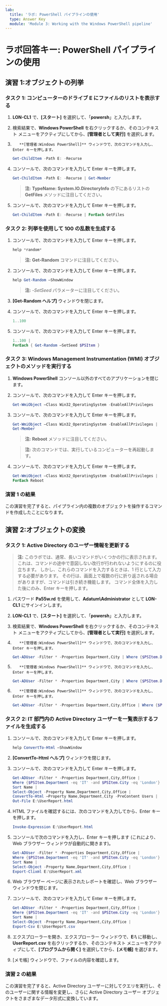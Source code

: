 ```yaml
---
lab:
  title: 'ラボ: PowerShell パイプラインの使用'
  type: Answer Key
  module: 'Module 3: Working with the Windows PowerShell pipeline'
---
```


# ラボ回答キー: PowerShell パイプラインの使用

## 演習 1:オブジェクトの列挙

### タスク 1: コンピューターのドライブ E にファイルのリストを表示する

1. **LON-CL1** で、**[スタート]** を選択して、「**powersh**」と入力します。
1. 検索結果で、**Windows PowerShell** を右クリックするか、そのコンテキスト メニューをアクティブにしてから、**[管理者として実行]** を選択します。
1. 
          **[管理者:Windows PowerShell]** ウィンドウで、次のコマンドを入力し、Enter キーを押します。

   ```powershell
   Get-ChildItem -Path E: -Recurse
   ```

1. コンソールで、次のコマンドを入力して Enter キーを押します。

   ```powershell
   Get-ChildItem -Path E: -Recurse | Get-Member 
   ```

   > **注:** **TypeName: System.IO.DirectoryInfo** の下にあるリストの **GetFiles** メソッドに注目してください。

1. コンソールで、次のコマンドを入力して Enter キーを押します。

   ```powershell
   Get-ChildItem -Path E: -Recurse | ForEach GetFiles
   ```

### タスク 2: 列挙を使用して 100 の乱数を生成する

1. コンソールで、次のコマンドを入力して Enter キーを押します。

   ```powershell
   help *random* 
   ```

   > **注:** **Get-Random** コマンドに注目してください。

1. コンソールで、次のコマンドを入力して Enter キーを押します。

   ```powershell
   help Get-Random –ShowWindow 
   ```

   > **注:** *-SetSeed* パラメーターに注目してください。

1. **[Get-Random ヘルプ]** ウィンドウを閉じます。  
1. コンソールで、次のコマンドを入力して Enter キーを押します。

   ```powershell
   1..100 
   ```

1. コンソールで、次のコマンドを入力して Enter キーを押します。

   ```powershell
   1..100 | 
   ForEach { Get-Random –SetSeed $PSItem }
   ```

### タスク 3: Windows Management Instrumentation (WMI) オブジェクトのメソッドを実行する

1. **Windows PowerShell** コンソール以外のすべてのアプリケーションを閉じます。
1. コンソールで、次のコマンドを入力して Enter キーを押します。

   ```powershell
   Get-WmiObject –Class Win32_OperatingSystem -EnableAllPrivileges
   ```

1. コンソールで、次のコマンドを入力して Enter キーを押します。

   ```powershell
   Get-WmiObject –Class Win32_OperatingSystem -EnableAllPrivileges | 
   Get-Member
   ```

   > **注:** **Reboot** メソッドに注目してください。

   > **注:** 次のコマンドでは、実行しているコンピューターを再起動します。

1. コンソールで、次のコマンドを入力して Enter キーを押します。

   ```powershell
   Get-WmiObject –Class Win32_OperatingSystem -EnableAllPrivileges | 
   ForEach Reboot
   ```

### 演習 1 の結果

この演習を完了すると、パイプライン内の複数のオブジェクトを操作するコマンドを作成したことになります。

## 演習 2:オブジェクトの変換

### タスク 1: Active Directory のユーザー情報を更新する

> **注:** このラボでは、通常、長いコマンドがいくつかの行に表示されます。 これは、コマンドの途中で意図しない改行が行われないようにするのに役立ちます。 しかし、これらのコマンドを入力するときは、1 行として入力する必要があります。 その行は、画面上で複数の行に折り返される場合がありますが、コマンドは引き続き機能します。 コマンド全体を入力した後にのみ、Enter キーを押します。

1. パスワード **Pa55w.rd** を使用して、**Adatum\\Administrator** として **LON-CL1** にサインインします。
1. **LON-CL1** で、**[スタート]** を選択して、「**powersh**」と入力します。
1. 検索結果で、**Windows PowerShell** を右クリックするか、そのコンテキスト メニューをアクティブにしてから、**[管理者として実行]** を選択します。
1. 
          **[管理者:Windows PowerShell]** ウィンドウで、次のコマンドを入力し、Enter キーを押します。

   ```powershell
   Get-ADUser -Filter * -Properties Department,City | Where {$PSItem.Department -eq ‘IT’ -and $PSItem.City -eq ‘London’} | Select-Object -Property Name,Department,City| Sort Name
   ```

1. 
          **[管理者:Windows PowerShell]** ウィンドウで、次のコマンドを入力し、Enter キーを押します。

   ```powershell
   Get-ADUser -Filter * -Properties Department,City | Where {$PSItem.Department -eq ‘IT’ -and $PSItem.City -eq ‘London’} | Set-ADUser -Office ‘LON-A/1000’
   ```

1. 
          **[管理者:Windows PowerShell]** ウィンドウで、次のコマンドを入力し、Enter キーを押します。

   ```powershell
   Get-ADUser -Filter * -Properties Department,City,Office | Where {$PSItem.Department -eq ‘IT’ -and $PSItem.City -eq ‘London’} | Select-Object -Property Name,Department,City,Office | Sort Name
   ```

### タスク 2: IT 部門内の Active Directory ユーザーを一覧表示するファイルを生成する

1. コンソールで、次のコマンドを入力して Enter キーを押します。

   ```powershell
   help ConvertTo-Html –ShowWindow
   ```

1. **[ConvertTo-Html ヘルプ]** ウィンドウを閉じます。  
1. コンソールで、次のコマンドを入力して Enter キーを押します。

   ```powershell
   Get-ADUser -Filter * -Properties Department,City,Office | 
   Where {$PSItem.Department -eq 'IT' -and $PSItem.City -eq 'London'} | 
   Sort Name | 
   Select-Object -Property Name,Department,City,Office |
   ConvertTo-Html –Property Name,Department,City -PreContent Users | 
   Out-File E:\UserReport.html
   ```

1. HTML ファイルを確認するには、次のコマンドを入力してから、Enter キーを押します。

   ```powershell
   Invoke-Expression E:\UserReport.html
   ```

1. コンソールで次のコマンドを入力し、Enter キーを押します (これにより、Web ブラウザー ウィンドウが自動的に開きます)。

   ```powershell
   Get-ADUser -Filter * -Properties Department,City,Office | 
   Where {$PSItem.Department -eq 'IT' -and $PSItem.City -eq 'London'} | 
   Sort Name | 
   Select-Object -Property Name,Department,City,Office |
   Export-Clixml E:\UserReport.xml
   ```

1. Web ブラウザー ページに表示されたレポートを確認し、Web ブラウザー ウィンドウを閉じます。 
1. コンソールで、次のコマンドを入力して Enter キーを押します。

   ```powershell
   Get-ADUser -Filter * -Properties Department,City,Office | 
   Where {$PSItem.Department -eq 'IT' -and $PSItem.City -eq 'London'} | 
   Sort Name | 
   Select-Object -Property Name,Department,City,Office |
   Export-Csv E:\UserReport.csv
   ```

1. エクスプローラーを開き、エクスプローラー ウィンドウで、**E:\\** に移動し、**UserReport.csv** を右クリックするか、そのコンテキスト メニューをアクティブにして、**[プログラムから開く]** を選択してから、**[メモ帳]** を選びます。
1. [メモ帳] ウィンドウで、ファイルの内容を確認します。

### 演習 2 の結果

この演習を完了すると、Active Directory ユーザーに対してクエリを実行し、そのユーザーに関する情報を変更し、さらに Active Directory ユーザー オブジェクトをさまざまなデータ形式に変換しています。

